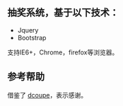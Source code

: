 ## 抽奖系统，基于以下技术：

- Jquery
- Bootstrap

支持IE6+，Chrome，firefox等浏览器。

## 参考帮助
借鉴了 [dcoupe](https://github.com/dcoupe/lottery)，表示感谢。

